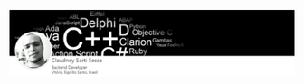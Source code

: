 <img src="https://github.com/claudneysessa/youtube/blob/master/assets/topo_perfil.png?raw=true"></img>
